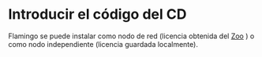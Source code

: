 ---
---

<!-- TODO: Do we need and install page with CD key stuff?  Currently this is not listed on the index page. -->

# Introducir el código del CD
Flamingo se puede instalar como nodo de red (licencia obtenida del [Zoo](http://www.rhino3d.com/zoo.htm) ) o como nodo independiente (licencia guardada localmente).